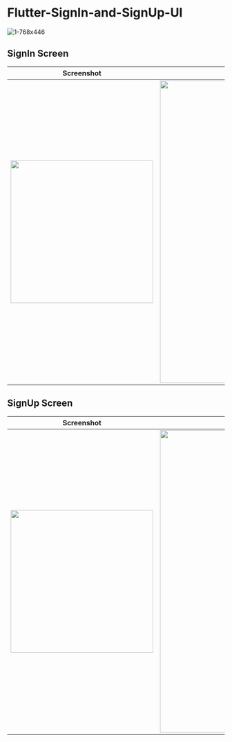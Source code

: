 # Flutter-SignIn-and-SignUp-UI

![1-768x446](https://user-images.githubusercontent.com/73348574/103743863-ca6a3400-5022-11eb-89d4-75fd3f6a17f8.png)

## SignIn Screen
| Screenshot | Gif |
| --- | --- |
<img src="https://user-images.githubusercontent.com/73348574/106507636-56239300-64f1-11eb-9081-4889106087f5.png" heigth="550" width="330"/> | <img src="https://user-images.githubusercontent.com/73348574/106507802-8c611280-64f1-11eb-912b-9bccb9a1e61e.gif" heigth="800" width="700"/>


## SignUp Screen
| Screenshot | Gif |
| --- | --- |
<img src="https://user-images.githubusercontent.com/73348574/106508064-e95cc880-64f1-11eb-9452-6a1977559f71.png" heigth="550" width="330"/> | <img src="https://user-images.githubusercontent.com/73348574/106508016-de099d00-64f1-11eb-8d49-c77a9fd4579f.gif" heigth="800" width="700"/>





